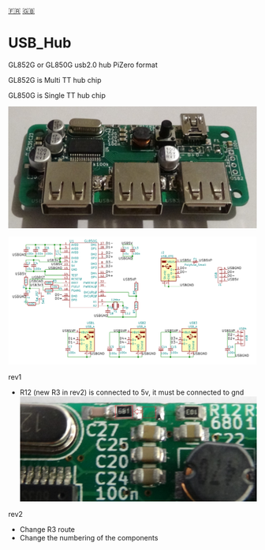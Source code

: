[:fr:](LISEZMOI.md) [:uk:](README.md)

# USB_Hub
GL852G or GL850G usb2.0 hub PiZero format

GL852G is Multi TT hub chip

GL850G is Single TT hub chip

![](IMG/HubUSB.jpg)

![](IMG/SCH.png)

rev1
- R12 (new R3 in rev2) is connected to 5v, it must be connected to gnd
![rev1 error](IMG/Rev1_error.JPG)

rev2
- Change R3 route
- Change the numbering of the components
